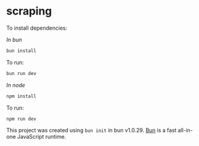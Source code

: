 # scraping

To install dependencies:

*In bun*

```bash
bun install
```

To run:

```bash
bun run dev
```

*In node*

```bash
npm install
```

To run:

```bash
npm run dev
```
This project was created using `bun init` in bun v1.0.29. [Bun](https://bun.sh) is a fast all-in-one JavaScript runtime.
